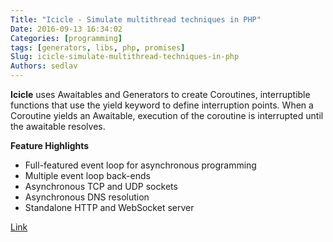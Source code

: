 ```yaml
---
Title: "Icicle - Simulate multithread techniques in PHP"
Date: 2016-09-13 16:34:02
Categories: [programming]
tags: [generators, libs, php, promises]
Slug: icicle-simulate-multithread-techniques-in-php
Authors: sedlav
---
```


**Icicle** uses Awaitables and Generators to create Coroutines, interruptible functions that use the yield keyword to define interruption points. When a Coroutine yields an Awaitable, execution of the coroutine is interrupted until the awaitable resolves.

**Feature Highlights**

* Full-featured event loop for asynchronous programming
* Multiple event loop back-ends
* Asynchronous TCP and UDP sockets
* Asynchronous DNS resolution
* Standalone HTTP and WebSocket server

[Link](https://icicle.io/)
